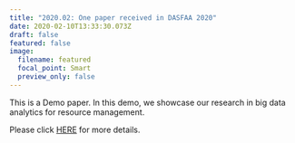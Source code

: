 ```yaml
---
title: "2020.02: One paper received in DASFAA 2020"
date: 2020-02-10T13:33:30.073Z
draft: false
featured: false
image:
  filename: featured
  focal_point: Smart
  preview_only: false
---
```

This is a Demo paper. In this demo, we showcase our research in big data analytics for resource management.

Please click [HERE](https://www.zhongyu.site/publication/bigarm_dasfaa_2020/ "A Big-data-driven Airport Resource Management Engine and Application Tools.") for more details.
